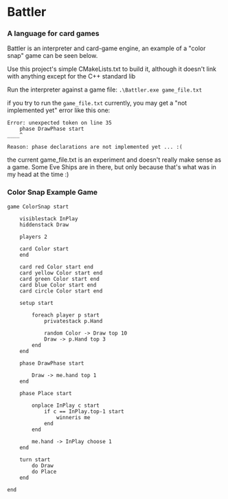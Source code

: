 # Battler

### A language for card games

Battler is an interpreter and card-game engine, an example of a "color snap" game can 
be seen below.

Use this project's simple CMakeLists.txt to build it, although it doesn't link
with anything except for the C++ standard lib

Run the interpreter against a game file:
`.\Battler.exe game_file.txt`

if you try to run the `game_file.txt` currently, you may get a "not implemented yet" error like this one:

```
Error: unexpected token on line 35
    phase DrawPhase start
____^

Reason: phase declarations are not implemented yet ... :(
```

the current game_file.txt is an experiment and doesn't really make sense as a game. Some Eve Ships are in there, but only because that's what was in my head at the time :)


### Color Snap Example Game

```
game ColorSnap start

    visiblestack InPlay
    hiddenstack Draw

    players 2

    card Color start
    end

    card red Color start end
    card yellow Color start end
    card green Color start end
    card blue Color start end
    card circle Color start end

    setup start

        foreach player p start
            privatestack p.Hand
            
            random Color -> Draw top 10
            Draw -> p.Hand top 3
        end
    end

    phase DrawPhase start

        Draw -> me.hand top 1
    end

    phase Place start

        onplace InPlay c start
            if c == InPlay.top-1 start
                winneris me
            end
        end

        me.hand -> InPlay choose 1
    end

    turn start
        do Draw
        do Place
    end

end

```